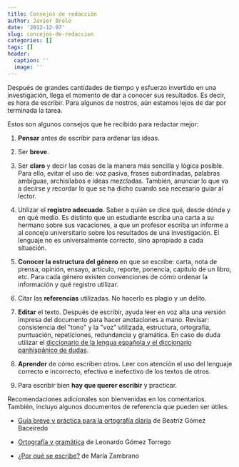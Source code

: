 ```yaml
---
title: Consejos de redacción
author: Javier Brolo
date: '2012-12-07'
slug: concejos-de-redaccion
categories: []
tags: []
header:
  caption: ''
  image: ''
---
```


Después de grandes cantidades de tiempo y esfuerzo invertido en una investigación, llega el momento de dar a conocer sus resultados. Es decir, es hora de escribir. Para algunos de nostros, aún estamos lejos de dar por terminada la tarea.

Estos son algunos consejos que he recibido para redactar mejor:

1. **Pensar** antes de escribir para ordenar las ideas.

2. Ser **breve**.

3. Ser **claro** y decir las cosas de la manera más sencilla y lógica posible. Para ello, evitar el uso de: voz pasiva, frases subordinadas, palabras ambíguas, archisílabos e ideas mezcladas. También, anunciar lo que va a decirse y recordar lo que se ha dicho cuando sea necesario guiar al lector.

4. Utilizar el **registro adecuado**. Saber a quién se dice qué, desde dónde y en qué medio. Es distinto que un estudiante escriba una carta a su hermano sobre sus vacaciones, a que un profesor escriba un informe a al concejo universitario sobre los resultados de una investigación. El lenguaje no es universalmente correcto, sino apropiado a cada situación.

5. **Conocer la estructura del género** en que se escribe: carta, nota de prensa, opinión, ensayo, artículo, reporte, ponencia, capítulo de un libro, etc. Para cada género existen convenciones de cómo ordenar la información y qué registro utilizar.

6. Citar las **referencias** utilizadas. No hacerlo es plagio y un delito.

7. **Editar** el texto. Después de escribir, ayuda leer en voz alta una versión impresa del documento para hacer anotaciones a mano. Revisar: consistencia del "tono" y la "voz" utilizada, estructura, ortografía, puntuación, repeticiones, redundancia y gramática. En caso de duda utilizar el [diccionario de la lengua española y el diccionario panhispánico de dudas](http://rae.es/rae.html).

8. **Aprender** de cómo escriben otros. Leer con atención el uso del lenguaje correcto e incorrecto, efectivo e inefectivo de los textos de otros.

9. Para escribir bien **hay que querer escribir** y practicar.

Recomendaciones adicionales son bienvenidas en los comentarios. También, incluyo algunos documentos de referencia que pueden ser útiles.

  * [Guía breve y práctica para la ortografía diaria](http://javierbrolo.files.wordpress.com/2012/12/guc3ada-breve-y-prc3a1ctica-para-la-ortografc3ada-diaria.pdf) de Beatríz Gómez Baceiredo

  * [Ortografía y gramática](http://javierbrolo.files.wordpress.com/2012/12/ortografc3ada-y-gramc3a1tica-de-leonardo-gc3b3mez-torrego1.pdf) de Leonardo Gómez Torrego

  * [¿Por qué se escribe?](http://javierbrolo.files.wordpress.com/2012/12/por-que-se-escribe-maria-zambrano.pdf) de María Zambrano

